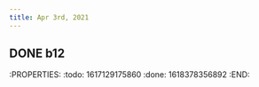 ```yaml
---
title: Apr 3rd, 2021
---
```


## DONE b12
:PROPERTIES:
:todo: 1617129175860
:done: 1618378356892
:END:
